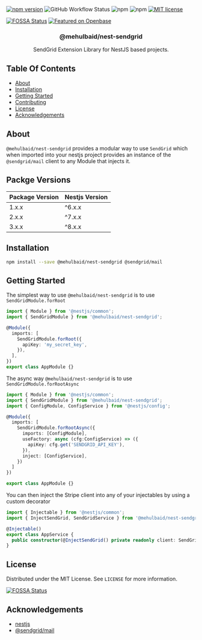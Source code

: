 [![npm version](https://img.shields.io/npm/v/@mehulbaid/nest-sendgrid?logo=npm&style=for-the-badge)](https://npmjs.com/package/@mehulbaid/nest-sendgrid "View this project on NPM")
![GitHub Workflow Status](https://img.shields.io/github/actions/workflow/status/mehulbaid/nest-sendgrid/npm-publish.yml?style=for-the-badge)
![npm](https://img.shields.io/npm/dw/@mehulbaid/nest-sendgrid?logo=npm&style=for-the-badge)
![npm](https://img.shields.io/npm/dm/@mehulbaid/nest-sendgrid?logo=npm&style=for-the-badge)
[![MIT license](http://img.shields.io/badge/license-MIT-brightgreen.svg?style=for-the-badge)](http://opensource.org/licenses/MIT)

[![FOSSA Status](https://app.fossa.com/api/projects/git%2Bgithub.com%2Fmehulbaid%2Fnest-sendgrid.svg?type=small)](https://app.fossa.com/projects/git%2Bgithub.com%2Fmehulbaid%2Fnest-sendgrid?ref=badge_small)
[![Featured on Openbase](https://badges.openbase.com/js/featured/@mehulbaid/nest-sendgrid.svg?token=kydXf/Zj3WT6RLosE9kYps2RFNrXWCndxLRsCofsivg=)](https://openbase.com/js/@mehulbaid/nest-sendgrid?utm_source=embedded&amp;utm_medium=badge&amp;utm_campaign=rate-badge)

<p align="center">
  <h3 align="center">
    @mehulbaid/nest-sendgrid
  </h3>

  <p align="center">
    SendGrid Extension Library for NestJS based projects.
  </p>
</p>

## Table Of Contents

- [About](#about)
- [Installation](#installation)
- [Getting Started](#getting-started)
- [Contributing](#contributing)
- [License](#license)
- [Acknowledgements](#acknowledgements)

## About

`@mehulbaid/nest-sendgrid` provides a modular way to use `SendGrid` which when imported into
your nestjs project provides an instance of the `@sendgrid/mail` client to any Module that injects it. 

## Packge Versions

| Package Version | Nestjs Version |
|-----------------|----------------|
| 1.x.x           | ^6.x.x         |
| 2.x.x           | ^7.x.x         |
| 3.x.x           | ^8.x.x         |


## Installation

```bash
npm install --save @mehulbaid/nest-sendgrid @sendgrid/mail
```

## Getting Started

The simplest way to use `@mehulbaid/nest-sendgrid` is to use `SendGridModule.forRoot`

```typescript
import { Module } from '@nestjs/common';
import { SendGridModule } from '@mehulbaid/nest-sendgrid';

@Module({
  imports: [
    SendGridModule.forRoot({
      apiKey: 'my_secret_key',
    }),
  ],
})
export class AppModule {}
```

The async way `@mehulbaid/nest-sendgrid` is to use `SendGridModule.forRootAsync`

```typescript
import { Module } from '@nestjs/common';
import { SendGridModule } from '@mehulbaid/nest-sendgrid';
import { ConfigModule, ConfigService } from '@nestjs/config';

@Module({
  imports: [
    SendGridModule.forRootAsync({
      imports: [ConfigModule],
      useFactory: async (cfg:ConfigService) => ({
        apiKey: cfg.get('SENDGRID_API_KEY'),
      }),
      inject: [ConfigService],
    })
  ]
})

export class AppModule {}
```

You can then inject the Stripe client into any of your injectables by using a
custom decorator

```typescript
import { Injectable } from '@nestjs/common';
import { InjectSendGrid, SendGridService } from '@mehulbaid/nest-sendgrid';

@Injectable()
export class AppService {
  public constructor(@InjectSendGrid() private readonly client: SendGridService) {}
}
```

## License

Distributed under the MIT License. See `LICENSE` for more information.


[![FOSSA Status](https://app.fossa.com/api/projects/git%2Bgithub.com%2Fmehulbaid%2Fnest-sendgrid.svg?type=large)](https://app.fossa.com/projects/git%2Bgithub.com%2Fmehulbaid%2Fnest-sendgrid?ref=badge_large)

## Acknowledgements

- [nestjs](https://nestjs.com)
- [@sendgrid/mail](https://github.com/sendgrid/sendgrid-nodejs/tree/master/packages/mail)
